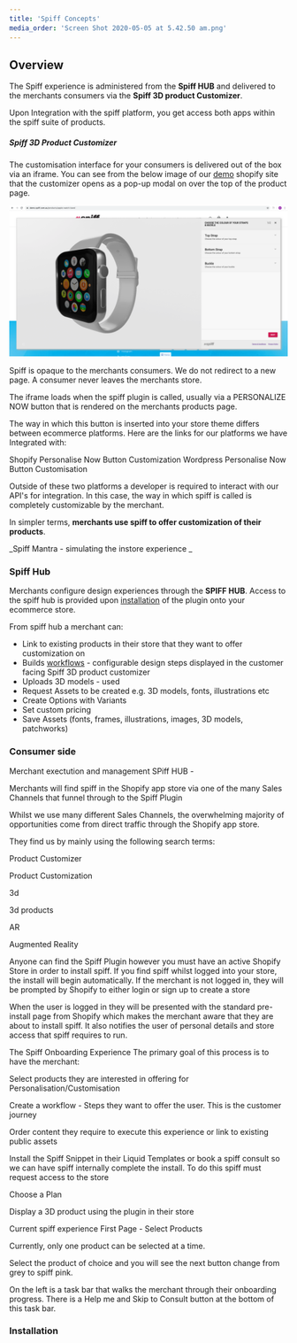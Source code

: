 ```yaml
---
title: 'Spiff Concepts'
media_order: 'Screen Shot 2020-05-05 at 5.42.50 am.png'
---
```


## Overview 

The Spiff experience is administered from the **Spiff HUB** and delivered to the merchants consumers via the **Spiff 3D product Customizer**. 

Upon Integration with the spiff platform, you get access both apps within the spiff suite of products. 

##### Spiff 3D Product Customizer
The customisation interface for your consumers is delivered out of the box via an iframe. You can see from the below image of our [demo](https://demo.spiff.com.au) shopify site that the customizer opens as a pop-up modal on over the top of the product page. 

![](Screen%20Shot%202020-05-05%20at%205.42.50%20am.png)

Spiff is opaque to the merchants consumers. We do not redirect to a new page. A consumer never leaves the merchants store. 

The iframe loads when the spiff plugin is called, usually via a PERSONALIZE NOW button that is rendered on the merchants products page. 

The way in which this button is inserted into your store theme differs between ecommerce platforms. Here are the links for our platforms we have Integrated with:

Shopify Personalise Now Button Customization 
Wordpress Personalise Now Button Customisation

Outside of these two platforms a developer is required to interact with our API's for integration. In this case, the way in which spiff is called is completely customizable by the merchant. 



In simpler terms, **merchants use spiff to offer customization of their products**. 

_Spiff Mantra - simulating the instore experience _

### Spiff Hub
Merchants configure design experiences through the **SPIFF HUB**. Access to the spiff hub is provided upon [installation](#installation) of the plugin onto your ecommerce store.  

From spiff hub a merchant can: 
- Link to existing products in their store that they want to offer customization on
- Builds [workflows](http://help.spiff.com.au/#installation) - configurable design steps displayed in the customer facing Spiff 3D product customizer
- Uploads 3D models - used 
- Request Assets to be created e.g. 3D models, fonts, illustrations etc
- Create Options with Variants 
- Set custom pricing
- Save Assets (fonts, frames, illustrations, images, 3D models, patchworks) 












### Consumer side 







Merchant exectution and management 
SPiff HUB - 


Merchants will find spiff in the Shopify app store via one of the many Sales Channels that funnel through to the Spiff Plugin


Whilst we use many different Sales Channels, the overwhelming majority of opportunities come from direct traffic through the Shopify app store. 


 

They find us by mainly using the following search terms: 

Product Customizer

Product Customization

3d

3d products

AR

Augmented Reality 

Anyone can find the Spiff Plugin however you must have an active Shopify Store in order to install spiff. If you find spiff whilst logged into your store, the install will begin automatically. If the merchant is not logged in, they will be prompted by Shopify to either login or sign up to create a store 


When the user is logged in they will be presented with the standard pre-install page from Shopify which makes the merchant aware that they are about to install spiff. It also notifies the user of personal details and store access that spiff requires to run. 


 


The Spiff Onboarding Experience
The primary goal of this process is to have the merchant: 

Select products they are interested in offering for Personalisation/Customisation

Create a workflow - Steps they want to offer the user. This is the customer journey

Order content they require to execute this experience or link to existing public assets

Install the Spiff Snippet  in their Liquid Templates or book a spiff consult so we can have spiff internally complete the install. To do this spiff must request access to the store  

Choose a Plan 

Display a 3D product using the plugin in their store

 


Current spiff experience 
First Page - Select Products 


Currently, only one product can be selected at a time. 

Select the product of choice and you will see the next button change from grey to spiff pink. 

On the left is a task bar that walks the merchant through their onboarding progress. There is a Help me and Skip to Consult button at the bottom of this task bar. 

### <a name="installation"></a>Installation

